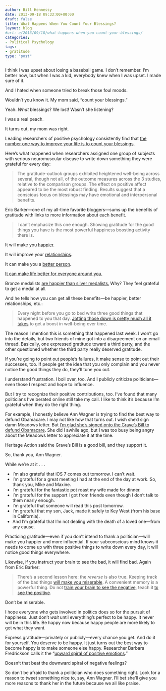 ```yaml
---
author: Bill Hennessy
date: 2013-09-18 09:33:00+00:00
draft: false
title: What Happens When You Count Your Blessings?
layout: blog
#url: e/2013/09/18/what-happens-when-you-count-your-blessings/
categories:
- Political Psychology
tags:
- gratitude
type: "post"
---
```


I think I was upset about losing a baseball game. I don’t remember. I’m better now, but when I was a kid, everybody knew when I was upset. I made sure of it.

And I hated when someone tried to break those foul moods.

Wouldn’t you know it. My mom said, “count your blessings.”

Yeah. _What_ blessings? We lost! Wasn’t she listening?

I was a real peach.

It turns out, my mom was right.

Leading researchers of positive psychology consistently find that [the number one way to improve your life is to count your blessings](https://www.bakadesuyo.com/2011/08/was-grandmom-right-about-counting-your-blessi/).

Here’s what happened when researchers assigned one group of subjects with serious neuromuscular disease to write down something they were grateful for every day:


> The gratitude-outlook groups exhibited heightened well-being across several, though not all, of the outcome measures across the 3 studies, relative to the comparison groups. The effect on positive affect appeared to be the most robust finding. Results suggest that a conscious focus on blessings may have emotional and interpersonal benefits.


Eric Barker—one of my all-time favorite bloggers—sums up the benefits of gratitude with links to more information about each benefit.


> I can’t emphasize this one enough. Showing gratitude for the good things you have is the most powerful happiness boosting activity there is.

It will make you [happier](https://www.bakadesuyo.com/2010/02/how-to-make-yourself-happier-in-just-a-few-se/).

It will improve your [relationships](https://www.bakadesuyo.com/how-to-give-your-relationship-a-booster-shot).

It can make you a [better person](https://www.bakadesuyo.com/how-do-pride-and-gratitude-affect-hypocrisy).

[It can make life better for everyone around you.](https://www.bakadesuyo.com/does-paying-it-forward-work)

Bronze medalists [are happier than silver medalists.](https://www.bakadesuyo.com/are-olympic-bronze-medalists-happier-than-sil) Why? They feel grateful to get a medal at all.


And he tells how you can get all these benefits—be happier, better relationships, etc.:


> Every night before you go to bed write three good things that happened to you that day. [Jotting those down is pretty much all it takes](https://www.bakadesuyo.com/the-most-proven-technique-for-increasing-long) to get a boost in well-being over time.


The reason I mention this is something that happened last week. I won’t go into the details, but two friends of mine got into a disagreement on an email thread. Basically, one expressed gratitude toward a third party, and the other questioned whether the third party really deserved gratitude.

If you’re going to point out people’s failures, it make sense to point out their successes, too. If people get the idea that you only complain and you never notice the good things they do, they’ll tune you out.

I understand frustration. I boil over, too. And I publicly criticize politicians—even those I respect and hope to influence.

But I try to recognize their positive contributions, too. I’ve found that many politicians I’ve berated online still take my call. I like to think it’s because I’m grateful when they do the right thing.

For example, I honestly believe Ann Wagner is trying to find the best way to defund Obamacare. I may not like how that turns out. I wish she’d sign damn Meadows letter. But [I’m glad she’s signed onto the Grave’s Bill to defund Obamacare](https://beta.congress.gov/bill/113th/house-bill/2682/text). She did I awhile ago, but I was too busy being angry about the Meadows letter to appreciate it at the time.

Heritage Action said the Grave’s Bill is a good bill, and they support it.

So, thank you, Ann Wagner.

While we’re at it . . .



  * I’m also grateful that iOS 7 comes out tomorrow. I can’t wait.
  * I’m grateful for a great meeting I had at the end of the day at work. So, thank you, Mike and Maxine.
  * I’m grateful for the fantastic pot roast my wife made for dinner.
  * I’m grateful for the support I got from friends even though I don’t talk to them nearly enough.
  * I’m grateful that someone will read this post tomorrow.
  * I’m grateful that my son, Jack, made it safely to Key West (from his base in California).
  * And I’m grateful that I’m not dealing with the death of a loved one—from any cause.

Practicing gratitude—even if you don’t intend to thank a politician—will make you happier and more influential. If your subconscious mind knows it needs to come up with three positive things to write down every day, it will notice good things everywhere.

Likewise, if you instruct your brain to see the bad, it will find bad. Again from Eric Barker:


> There’s a second lesson here: the _reverse_ is also true. Keeping track of the bad things [will make you miserable](https://www.bakadesuyo.com/whats-something-that-can-make-you-absolutely). A convenient memory is a powerful thing. Do not [train your brain to see the negative](https://www.bakadesuyo.com/why-are-lawyers-so-unhappy-and-how-can-we-use), teach it [to see the positive](https://www.bakadesuyo.com/can-you-train-your-mind-to-be-happy-can-you-a).


Don’t be miserable.

I hope everyone who gets involved in politics does so for the pursuit of happiness. Just don’t _wait_ until everything’s perfect to be happy. It never will be in this life. Be happy now because happy people are more likely to get what they want.

Express gratitude—privately or publicly—every chance you get. And do it for yourself. You deserve to be happy. It just turns out the best way to become happy is to make someone else happy. Researcher Barbara Fredrickson calls it the “[upward spiral of positive emotions](https://hennessysview.com/2010/12/05/2-ways-to-make-christmas-season-happier/).”

Doesn’t that beat the downward spiral of negative feelings?

So don’t be afraid to thank a politician who does something right. Look for a reason to tweet something nice to, say, Ann Wagner. I’ll bet she’ll give you more reasons to thank her in the future because we all like praise.
